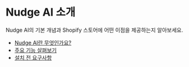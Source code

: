 # Nudge AI 소개

Nudge AI의 기본 개념과 Shopify 스토어에 어떤 이점을 제공하는지 알아보세요.

- [Nudge AI란 무엇인가요?](what-is-nudge-ai.md)
- [주요 기능 살펴보기](features-overview.md)
- [설치 전 요구사항](prerequisites.md) 